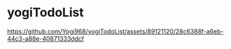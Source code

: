 # yogiTodoList


https://github.com/Yogi968/yogiTodoList/assets/89121120/28c6388f-a6eb-44c3-a88e-40871333ddcf

